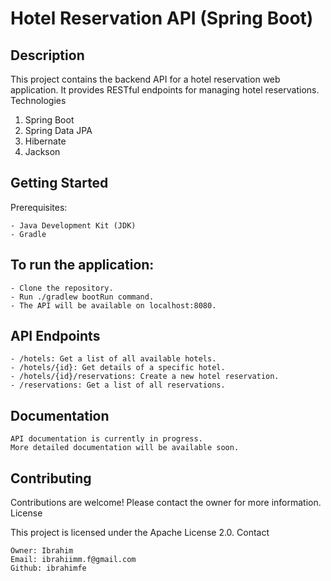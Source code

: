 
# Hotel Reservation API (Spring Boot)
## Description

This project contains the backend API for a hotel reservation web application. It provides RESTful endpoints for managing hotel reservations.
Technologies

1. Spring Boot
2. Spring Data JPA
3. Hibernate
4. Jackson

## Getting Started

Prerequisites:

    - Java Development Kit (JDK)
    - Gradle

## To run the application:

    - Clone the repository.
    - Run ./gradlew bootRun command.
    - The API will be available on localhost:8080.

## API Endpoints

    - /hotels: Get a list of all available hotels.
    - /hotels/{id}: Get details of a specific hotel.
    - /hotels/{id}/reservations: Create a new hotel reservation.
    - /reservations: Get a list of all reservations.

## Documentation

    API documentation is currently in progress.
    More detailed documentation will be available soon.

## Contributing

Contributions are welcome! Please contact the owner for more information.
License

This project is licensed under the Apache License 2.0.
Contact

    Owner: Ibrahim
    Email: ibrahiimm.f@gmail.com
    Github: ibrahimfe

